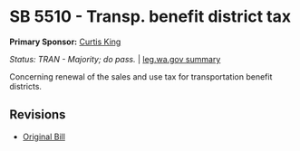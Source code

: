 # SB 5510 - Transp. benefit district tax
**Primary Sponsor:** [Curtis King](/person/leg/curtis.king.md)

*Status: TRAN - Majority; do pass.* | [leg.wa.gov summary](https://app.leg.wa.gov/billsummary?BillNumber=5510&Year=2021)

Concerning renewal of the sales and use tax for transportation benefit districts.

## Revisions
* [Original Bill](1/)